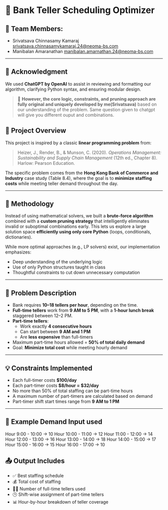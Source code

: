 # 🏦 Bank Teller Scheduling Optimizer

## 👥 Team Members:
- Srivatsava Chinnasamy Kamaraj  srivatsava.chinnasamykamaraj.24@neoma-bs.com
- Manibalan Amaranathan  manibalan.amarnathan.24@neoma-bs.com

---

## 🙏 Acknowledgment

We used **ChatGPT by OpenAI** to assist in reviewing and formatting our algorithm, clarifying Python syntax, and ensuring modular design.  
> 🧠 **However, the core logic, constraints, and pruning approach are fully original and uniquely developed by me(Srivatsava)** based on our understanding of the problem. Same question given to chatgpt will give you different ouput and combinations.

## 📘 Project Overview

This project is inspired by a classic **linear programming problem** from:

> Heizer, J., Render, B., & Munson, C. (2020). *Operations Management: Sustainability and Supply Chain Management* (12th ed., Chapter 8). Harlow: Pearson Education.

The specific problem comes from the **Hong Kong Bank of Commerce and Industry** case study (Table 8.4), where the goal is to **minimize staffing costs** while meeting teller demand throughout the day.

---

## 🧠 Methodology

Instead of using mathematical solvers, we built a **brute-force algorithm** combined with a **custom pruning strategy** that intelligently eliminates invalid or suboptimal combinations early. This lets us explore a large solution space **efficiently using only core Python** (loops, conditionals, dictionaries).

While more optimal approaches (e.g., LP solvers) exist, our implementation emphasizes:
- Deep understanding of the underlying logic  
- Use of only Python structures taught in class  
- Thoughtful constraints to cut down unnecessary computation

---

## 📌 Problem Description

- Bank requires **10–18 tellers per hour**, depending on the time.
- **Full-time tellers** work from **9 AM to 5 PM**, with a **1-hour lunch break** staggered between 12–2 PM.
- **Part-time tellers**:
  - Work exactly **4 consecutive hours**
  - Can start between **9 AM and 1 PM**
  - Are **less expensive** than full-timers
- Maximum part-time hours allowed = **50% of total daily demand**
- Goal: **Minimize total cost** while meeting hourly demand

---

## 💡 Constraints Implemented

- Each full-timer costs **$100/day**
- Each part-timer costs **$8/hour = $32/day**
- No more than 50% of total staffing can be part-time hours
- A maximum number of part-timers are calculated based on demand
- Part-timer shift start times range from **9 AM to 1 PM**

---

## 🧮 Example Demand Input used

Hour 9:00 - 10:00 → 10
Hour 10:00 - 11:00 → 12
Hour 11:00 - 12:00 → 14
Hour 12:00 - 13:00 → 16
Hour 13:00 - 14:00 → 18
Hour 14:00 - 15:00 → 17
Hour 15:00 - 16:00 → 15
Hour 16:00 - 17:00 → 10

## 📤 Output Includes

- ✅ Best staffing schedule
- 💰 Total cost of staffing
- 🧍‍♂️ Number of full-time tellers used
- 🕒 Shift-wise assignment of part-time tellers
- 📊 Hour-by-hour breakdown of teller coverage
